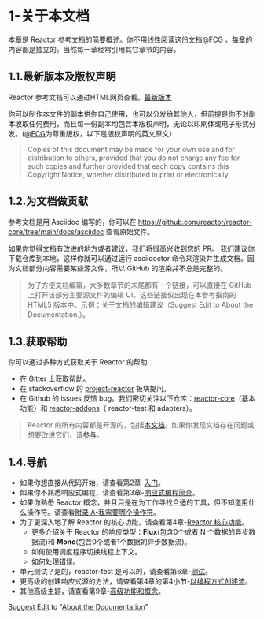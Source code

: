 # 1-关于本文档

本章是 Reactor 参考文档的简要概述。你不用线性阅读这份文档[@FCG](https://github.com/AsuKa1989) 。每章的内容都是独立的。当然每一章经常引用其它章节的内容。

## 1.1.最新版本及版权声明
Reactor 参考文档可以通过HTML网页查看。[最新版本](https://projectreactor.io/docs/core/release/reference/index.html) 

你可以制作本文件的副本供你自己使用，也可以分发给其他人，但前提是你不对副本收取任何费用，而且每一份副本均包含本版权声明，无论以印刷体或电子形式分发。([@FCG](https://github.com/AsuKa1989)为尊重版权，以下是版权声明的英文原文）

> Copies of this document may be made for your own use and for distribution to others, provided that you do not charge any fee for such copies and further provided that each copy contains this Copyright Notice, whether distributed in print or electronically.

## 1.2.为文档做贡献
参考文档是用 Asciidoc 编写的，你可以在 https://github.com/reactor/reactor-core/tree/main/docs/asciidoc 查看原始文件。

如果你觉得文档有改进的地方或者建议，我们将很高兴收到您的 PR。
​
我们建议你下载仓库到本地，这样你就可以通过运行 asciidoctor 命令来渲染并生成文档。因为文档部分内容需要某些源文件，所以 GitHub 的渲染并不总是完整的。

> 为了方便文档编辑，大多数章节的末尾都有一个链接，可以直接在 GitHub 上打开该部分主要源文件的编辑 UI。这些链接仅出现在本参考指南的 HTML5 版本中。示例：关于文档的编辑建议（Suggest Edit to About the Documentation.）。

## 1.3.获取帮助
你可以通过多种方式获取关于 Reactor 的帮助：

- 在 [Gitter](https://gitter.im/reactor/reactor) 上获取帮助。
- 在 stackoverflow 的 [project-reactor](https://stackoverflow.com/tags/project-reactor) 板块提问。
- 在 Github 的 issues 反馈 bug。我们密切关注以下仓库：[reactor-core](https://github.com/reactor/reactor-core/issues)（基本功能）和 [reactor-addons](https://github.com/reactor/reactor-addons/issues)（ reactor-test 和 adapters）。
> Reactor 的所有内容都是开源的，包括[本文档](https://github.com/reactor/reactor-core/tree/main/docs/asciidoc)。如果你发现文档存在问题或想要改进它们，请[参与](https://github.com/reactor/.github/blob/main/CONTRIBUTING.md)。

## 1.4.导航

- 如果你想直接从代码开始，请查看第2章-[入门](./2-getting-started.md)。
- 如果你不熟悉响应式编程，请查看第3章-[响应式编程简介](./3-introduction-to-reactive-programming.md)。
- 如果你熟悉 Reactor 概念，并且只是在为工作寻找合适的工具，但不知道用什么操作符。请查看[附录 A-我需要哪个操作符](./appendix-a-which-operator-do-i-need.md)。
- 为了更深入地了解 Reactor 的核心功能，请查看第4章-[Reactor 核心功能](./4-reactor-core-features.md)。
   - 更多介绍关于 Reactor 的响应类型：**Flux**(包含0个或者 N 个数据的异步数据流)和 **Mono**(包含0个或者1个数据的异步数据流)。
   - 如何使用调度程序切换线程上下文。
   - 如何处理错误。
- 单元测试？是的，reactor-test 是可以的，请查看第6章-[测试](./6-testing.md)。
- 更高级的创建响应式源的方法，请查看第4章的第4小节-[以编程方式创建流](./4-reactor-core-features.md)。
- 其他高级主题，请查看第9章-[高级功能和概念](./9-advanced-features-and-concepts.md)。

[Suggest Edit](https://github.com/reactor/reactor-core/edit/main/docs/asciidoc/aboutDoc.adoc) to "[About the Documentation](https://projectreactor.io/docs/core/release/reference/#about-doc)"